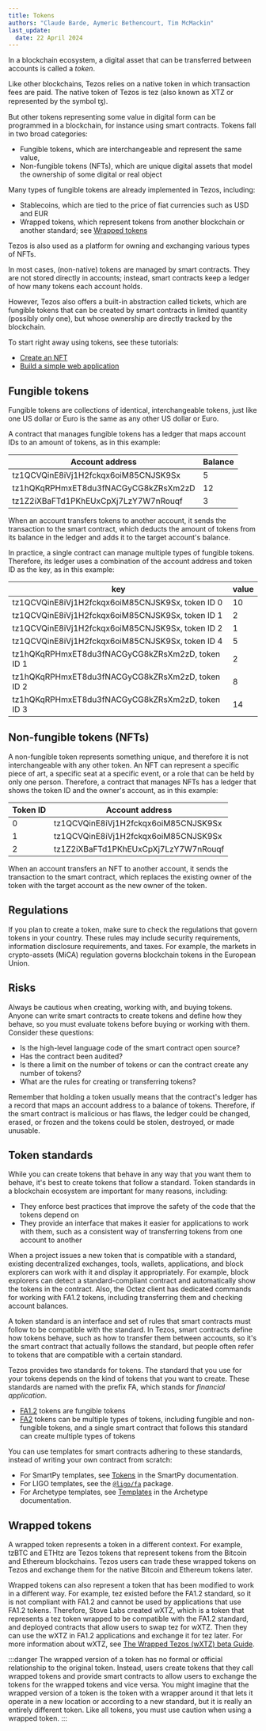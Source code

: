 ```yaml
---
title: Tokens
authors: "Claude Barde, Aymeric Bethencourt, Tim McMackin"
last_update:
  date: 22 April 2024
---
```


In a blockchain ecosystem, a digital asset that can be transferred between accounts is called a _token_.

Like other blockchains, Tezos relies on a native token in which transaction fees are paid.
The native token of Tezos is tez (also known as XTZ or represented by the symbol ꜩ).

But other tokens representing some value in digital form can be programmed in a blockchain, for instance using smart contracts.
Tokens fall in two broad categories:

- Fungible tokens, which are interchangeable and represent the same value,
- Non-fungible tokens (NFTs), which are unique digital assets that model the ownership of some digital or real object

Many types of fungible tokens are already implemented in Tezos, including:

- Stablecoins, which are tied to the price of fiat currencies such as USD and EUR
- Wrapped tokens, which represent tokens from another blockchain or another standard; see [Wrapped tokens](#wrapped-tokens)

Tezos is also used as a platform for owning and exchanging various types of NFTs.

In most cases, (non-native) tokens are managed by smart contracts.
They are not stored directly in accounts; instead, smart contracts keep a ledger of how many tokens each account holds.

However, Tezos also offers a built-in abstraction called tickets, which are fungible tokens that can be created by smart contracts in limited quantity (possibly only one), but whose ownership are directly tracked by the blockchain.

To start right away using tokens, see these tutorials:

- [Create an NFT](../tutorials/create-an-nft)
- [Build a simple web application](../tutorials/build-your-first-app)

## Fungible tokens

Fungible tokens are collections of identical, interchangeable tokens, just like one US dollar or Euro is the same as any other US dollar or Euro.

A contract that manages fungible tokens has a ledger that maps account IDs to an amount of tokens, as in this example:

Account address | Balance
--- | ---
tz1QCVQinE8iVj1H2fckqx6oiM85CNJSK9Sx | 5
tz1hQKqRPHmxET8du3fNACGyCG8kZRsXm2zD | 12
tz1Z2iXBaFTd1PKhEUxCpXj7LzY7W7nRouqf | 3

When an account transfers tokens to another account, it sends the transaction to the smart contract, which deducts the amount of tokens from its balance in the ledger and adds it to the target account's balance.

In practice, a single contract can manage multiple types of fungible tokens.
Therefore, its ledger uses a combination of the account address and token ID as the key, as in this example:

key | value
--- | ---
tz1QCVQinE8iVj1H2fckqx6oiM85CNJSK9Sx, token ID 0 | 10
tz1QCVQinE8iVj1H2fckqx6oiM85CNJSK9Sx, token ID 1 | 2
tz1QCVQinE8iVj1H2fckqx6oiM85CNJSK9Sx, token ID 2 | 1
tz1QCVQinE8iVj1H2fckqx6oiM85CNJSK9Sx, token ID 4 | 5
tz1hQKqRPHmxET8du3fNACGyCG8kZRsXm2zD, token ID 1 | 2
tz1hQKqRPHmxET8du3fNACGyCG8kZRsXm2zD, token ID 2 | 8
tz1hQKqRPHmxET8du3fNACGyCG8kZRsXm2zD, token ID 3 | 14

## Non-fungible tokens (NFTs)

A non-fungible token represents something unique, and therefore it is not interchangeable with any other token.
An NFT can represent a specific piece of art, a specific seat at a specific event, or a role that can be held by only one person.
Therefore, a contract that manages NFTs has a ledger that shows the token ID and the owner's account, as in this example:

Token ID | Account address
--- | ---
0 | tz1QCVQinE8iVj1H2fckqx6oiM85CNJSK9Sx
1 | tz1QCVQinE8iVj1H2fckqx6oiM85CNJSK9Sx
2 | tz1Z2iXBaFTd1PKhEUxCpXj7LzY7W7nRouqf

When an account transfers an NFT to another account, it sends the transaction to the smart contract, which replaces the existing owner of the token with the target account as the new owner of the token.

## Regulations

If you plan to create a token, make sure to check the regulations that govern tokens in your country.
These rules may include security requirements, information disclosure requirements, and taxes.
For example, the markets in crypto-assets (MiCA) regulation governs blockchain tokens in the European Union.

## Risks

Always be cautious when creating, working with, and buying tokens.
Anyone can write smart contracts to create tokens and define how they behave, so you must evaluate tokens before buying or working with them.
Consider these questions:

- Is the high-level language code of the smart contract open source?
- Has the contract been audited?
- Is there a limit on the number of tokens or can the contract create any number of tokens?
- What are the rules for creating or transferring tokens?

Remember that holding a token usually means that the contract's ledger has a record that maps an account address to a balance of tokens.
Therefore, if the smart contract is malicious or has flaws, the ledger could be changed, erased, or frozen and the tokens could be stolen, destroyed, or made unusable.

## Token standards

While you can create tokens that behave in any way that you want them to behave, it's best to create tokens that follow a standard.
Token standards in a blockchain ecosystem are important for many reasons, including:

- They enforce best practices that improve the safety of the code that the tokens depend on
- They provide an interface that makes it easier for applications to work with them, such as a consistent way of transferring tokens from one account to another

When a project issues a new token that is compatible with a standard, existing decentralized exchanges, tools, wallets, applications, and block explorers can work with it and display it appropriately.
For example, block explorers can detect a standard-compliant contract and automatically show the tokens in the contract.
Also, the Octez client has dedicated commands for working with FA1.2 tokens, including transferring them and checking account balances.

A token standard is an interface and set of rules that smart contracts must follow to be compatible with the standard.
In Tezos, smart contracts define how tokens behave, such as how to transfer them between accounts, so it's the smart contract that actually follows the standard, but people often refer to tokens that are compatible with a certain standard.

Tezos provides two standards for tokens.
The standard that you use for your tokens depends on the kind of tokens that you want to create.
These standards are named with the prefix FA, which stands for _financial application_.

- [FA1.2](./tokens/FA1.2) tokens are fungible tokens
- [FA2](./tokens/FA2) tokens can be multiple types of tokens, including fungible and non-fungible tokens, and a single smart contract that follows this standard can create multiple types of tokens

You can use templates for smart contracts adhering to these standards, instead of writing your own contract from scratch:

- For SmartPy templates, see [Tokens](https://smartpy.io/guides/tokens/) in the SmartPy documentation.
- For LIGO templates, see the [`@ligo/fa`](https://packages.ligolang.org/package/@ligo/fa) package.
- For Archetype templates, see [Templates](https://archetype-lang.org/docs/templates/overview/) in the Archetype documentation.

## Wrapped tokens

A wrapped token represents a token in a different context.
For example, tzBTC and ETHtz are Tezos tokens that represent tokens from the Bitcoin and Ethereum blockchains.
Tezos users can trade these wrapped tokens on Tezos and exchange them for the native Bitcoin and Ethereum tokens later.

Wrapped tokens can also represent a token that has been modified to work in a different way.
For example, tez existed before the FA1.2 standard, so it is not compliant with FA1.2 and cannot be used by applications that use FA1.2 tokens.
Therefore, Stove Labs created wXTZ, which is a token that represents a tez token wrapped to be compatible with the FA1.2 standard, and deployed contracts that allow users to swap tez for wXTZ.
Then they can use the wXTZ in FA1.2 applications and exchange it for tez later.
For more information about wXTZ, see [The Wrapped Tezos (wXTZ) beta Guide](https://medium.com/stakerdao/the-wrapped-tezos-wxtz-beta-guide-6917fa70116e).


:::danger
The wrapped version of a token has no formal or official relationship to the original token.
Instead, users create tokens that they call wrapped tokens and provide smart contracts to allow users to exchange the tokens for the wrapped tokens and vice versa.
You might imagine that the wrapped version of a token is the token with a wrapper around it that lets it operate in a new location or according to a new standard, but it is really an entirely different token.
Like all tokens, you must use caution when using a wrapped token.
:::
